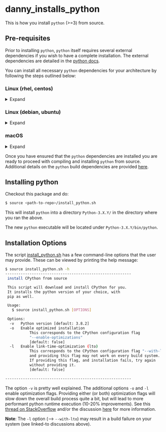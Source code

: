 # danny_installs_python
This is how you install `python` (>=3) from source.

## Pre-requisites
Prior to installing `python`, `python` itself requires several external dependencies if you wish to have a complete installation.
The external dependencies are detailed in the [python docs](https://devguide.python.org/setup/#build-dependencies).

You can install all necessary `python` dependencies for your architecture by following the steps outlined below:

### Linux (rhel, centos)
<details> <summary> Expand </summary>
  
```bash
$ sudo yum install yum-utils
$ sudo yum-builddep python3
```

</details>

### Linux (debian, ubuntu)
<details> <summary> Expand </summary>
  
```bash
$ sudo apt-get build-dep python3.6 # <-- replace with your specific version of python3.X
```

</details>


### macOS

<details> <summary> Expand </summary>
  
```bash
$ xcode-select --install 
$ brew update
$ brew upgrade # <-- check this
$ brew install sqlite3 # and other missing packages
$ brew reinstall sqlite3
$ export LDFLAGS="-L/usr/local/opt/sqlite/lib" # or wherever brew just installed sqlite
$ export CPPFLAGS="-I/usr/local/opt/sqlite/include" # or wherever brew just installed sqlite
# ^^ repeat for the any other packages missing
```

</details>

Once you have ensured that the `python` dependencies are installed you are ready to proceed with compiling and installing
`python` from source. Additional details on the `python` build dependencies are provided [here](https://devguide.python.org/setup/#build-dependencies).

## Installing python
Checkout this package and do:
```bash
$ source <path-to-repo>/install_python.sh
```
This will install `python` into a directory `Python-3.X.Y/` in the directory where you ran the above.

The new `python` executable will be located under `Python-3.X.Y/bin/python`.

## Installation Options

The script [install_python.sh](install_python.sh) has a few command-line options that the user may provide.
These can be viewed by printing the help message:

```bash
$ source install_python.sh -h
---------------------------------------------------------
 install CPython from source

 This script will download and install CPython for you.
 It installs the python version of your choice, with
 pip as well.

 Usage:
   $ source install_python.sh [OPTIONS]

 Options:
  -v   Python version [default: 3.8.2]
  -o   Enable optimized installation
           This corresponds to the CPython configuration flag
           "--enable-optimizations"
           [default: false]
  -l   Enable link-time-optimization (lto)
           This corresponds to the CPython configuration flag "--with-lto"
           and providing this flag may not work on every build system.
           If providing this flag, and installation fails, try again
           without providing it.
           [default: false]

---------------------------------------------------------
```

The option `-v` is pretty well explained. The additional options `-o` and `-l` enable optimization flags.
Providing either (or both) optimization flags will slow down the overall build process quite a bit, but will lead to more performant
python runtime execution (10-20% improvements). See this [thread on StackOverflow](https://stackoverflow.com/questions/41405728/what-does-enable-optimizations-do-while-compiling-python) and/or the discussion [here](https://github.com/docker-library/python/issues/160) for more information.

**Note**: The `-l` option (--> `--with-lto`) may result in a build failure on your system (see linked-to discussions above).
